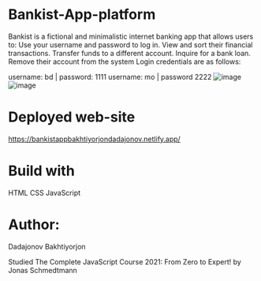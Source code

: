 # Bankist-App-platform
Bankist is a fictional and minimalistic internet banking app that allows users to: Use your username and password to log in. View and sort their financial transactions. Transfer funds to a different account. Inquire for a bank loan. Remove their account from the system Login credentials are as follows:

username: bd | password: 1111
username: mo | password 2222
![image](https://user-images.githubusercontent.com/98366569/156905577-afe2f9bb-4579-4ca5-8b3f-b00df9bda493.png)
![image](https://user-images.githubusercontent.com/98366569/156905581-c17d0b85-e433-470a-9021-970935317361.png)
# Deployed web-site
https://bankistappbakhtiyorjondadajonov.netlify.app/
# Build with
HTML
CSS
JavaScript
# Author:
Dadajonov Bakhtiyorjon


Studied The Complete JavaScript Course 2021: From Zero to Expert! by Jonas Schmedtmann
